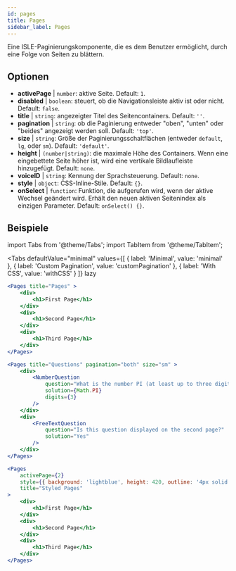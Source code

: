 ```yaml
---
id: pages 
title: Pages
sidebar_label: Pages
---
```


Eine ISLE-Paginierungskomponente, die es dem Benutzer ermöglicht, durch eine Folge von Seiten zu blättern.

## Optionen

* __activePage__ | `number`: aktive Seite. Default: `1`.
* __disabled__ | `boolean`: steuert, ob die Navigationsleiste aktiv ist oder nicht. Default: `false`.
* __title__ | `string`: angezeigter Titel des Seitencontainers. Default: `''`.
* __pagination__ | `string`: ob die Paginierung entweder "oben", "unten" oder "beides" angezeigt werden soll. Default: `'top'`.
* __size__ | `string`: Größe der Paginierungsschaltflächen (entweder `default`, `lg`, oder `sm`). Default: `'default'`.
* __height__ | `(number|string)`: die maximale Höhe des Containers. Wenn eine eingebettete Seite höher ist, wird eine vertikale Bildlaufleiste hinzugefügt. Default: `none`.
* __voiceID__ | `string`: Kennung der Sprachsteuerung. Default: `none`.
* __style__ | `object`: CSS-Inline-Stile. Default: `{}`.
* __onSelect__ | `function`: Funktion, die aufgerufen wird, wenn der aktive Wechsel geändert wird. Erhält den neuen aktiven Seitenindex als einzigen Parameter. Default: `onSelect() {}`.


## Beispiele

import Tabs from '@theme/Tabs';
import TabItem from '@theme/TabItem';

<Tabs
    defaultValue="minimal"
    values={[
        { label: 'Minimal', value: 'minimal' },
        { label: 'Custom Pagination', value: 'customPagination' },
        { label: 'With CSS', value: 'withCSS' }
    ]}
    lazy
>

<TabItem value="minimal">

```jsx live
<Pages title="Pages" >
    <div>
        <h1>First Page</h1>
    </div>
    <div>
        <h1>Second Page</h1>
    </div>
    <div>
        <h1>Third Page</h1>
    </div>
</Pages>
```

</TabItem>

<TabItem value="customPagination" >

```jsx live
<Pages title="Questions" pagination="both" size="sm" >
    <div>
        <NumberQuestion
            question="What is the number PI (at least up to three digits after the decimal point)?"
            solution={Math.PI}
            digits={3}
        />
    </div>
    <div>
        <FreeTextQuestion 
            question="Is this question displayed on the second page?"
            solution="Yes" 
        />
    </div>
</Pages>
```
</TabItem>

<TabItem value="withCSS">

```jsx live
<Pages 
    activePage={2}
    style={{ background: 'lightblue', height: 420, outline: '4px solid black' }} 
    title="Styled Pages"
>
    <div>
        <h1>First Page</h1>
    </div>
    <div>
        <h1>Second Page</h1>
    </div>
    <div>
        <h1>Third Page</h1>
    </div>
</Pages>
```

</TabItem>

</Tabs>

